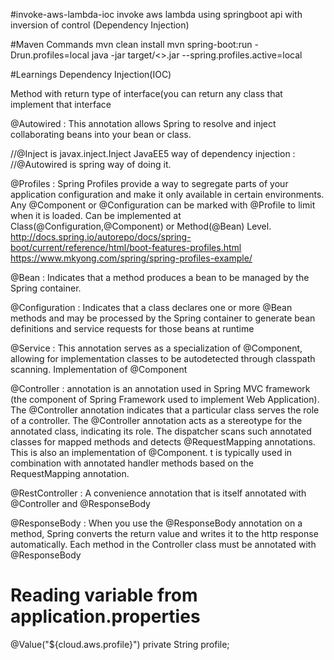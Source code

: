 #invoke-aws-lambda-ioc
invoke aws lambda using springboot api with inversion of control (Dependency Injection)


#Maven Commands
mvn clean install
mvn spring-boot:run -Drun.profiles=local
java -jar target/<<name>>.jar --spring.profiles.active=local

#Learnings
Dependency Injection(IOC)

Method with return type of interface(you can return any class that implement that interface

@Autowired  : This annotation allows Spring to resolve and inject collaborating beans into your bean or class.

//@Inject is javax.inject.Inject JavaEE5 way of dependency injection :
//@Autowired is spring way of doing it. 

@Profiles :  Spring Profiles provide a way to segregate parts of your application configuration and make it only available in certain environments. Any @Component or @Configuration can be marked with @Profile to limit when it is loaded. Can be implemented at Class(@Configuration,@Component) or Method(@Bean) Level.
http://docs.spring.io/autorepo/docs/spring-boot/current/reference/html/boot-features-profiles.html
https://www.mkyong.com/spring/spring-profiles-example/

@Bean : Indicates that a method produces a bean to be managed by the Spring container.

@Configuration : Indicates that a class declares one or more @Bean methods and may be processed by the Spring container to generate bean definitions and service requests for those beans at runtime

@Service : This annotation serves as a specialization of @Component, allowing for implementation classes to be autodetected through classpath scanning. Implementation of @Component

@Controller : annotation is an annotation used in Spring MVC framework (the component of Spring Framework used to implement Web Application). The @Controller annotation indicates that a particular class serves the role of a controller. The @Controller annotation acts as a stereotype for the annotated class, indicating its role. The dispatcher scans such annotated classes for mapped methods and detects @RequestMapping annotations. This is also an implementation of @Component. t is typically used in combination with annotated handler methods based on the RequestMapping annotation.

@RestController : A convenience annotation that is itself annotated with @Controller and @ResponseBody

@ResponseBody : When you use the @ResponseBody annotation on a method, Spring converts the return value and writes it to the http response automatically. Each method in the Controller class must be annotated with @ResponseBody

# Reading variable from application.properties
@Value("${cloud.aws.profile}")
private String profile;
